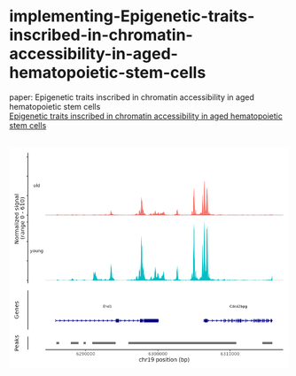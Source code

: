 # implementing-Epigenetic-traits-inscribed-in-chromatin-accessibility-in-aged-hematopoietic-stem-cells


paper: Epigenetic traits inscribed in chromatin accessibility in aged hematopoietic stem cells 
<br>
[Epigenetic traits inscribed in chromatin accessibility in aged hematopoietic stem cells ](https://www.nature.com/articles/s41467-022-30440-2)



<br>
<img src="https://github.com/mariyagolchin/implementing-Epigenetic-traits-inscribed-in-chromatin-accessibility-in-aged-hematopoietic-stem-cells/blob/main/code_run_done/Plots/coverage_plot.png" width="600" height="400" alt="UMAP Plot">

